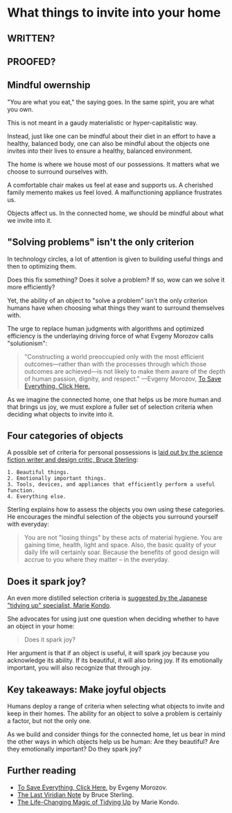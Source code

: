 # What things to invite into your home

## WRITTEN?
## PROOFED?


## Mindful owernship

"You are what you eat," the saying goes. In the same spirit, you are what you own.

This is not meant in a gaudy materialistic or hyper-capitalistic way. 

Instead, just like one can be mindful about their diet in an effort to have a healthy, balanced body, one can also be mindful about the objects one invites into their lives to ensure a healthy, balanced environment.    

The home is where we house most of our possessions. It matters what we choose to surround ourselves with. 

A comfortable chair makes us feel at ease and supports us. A cherished family memento makes us feel loved. A malfunctioning appliance frustrates us.  

Objects affect us. In the connected home, we should be mindful about what we invite into it. 

## "Solving problems" isn't the only criterion 

In technology circles, a lot of attention is given to building useful things and then to optimizing them. 

Does this fix something? Does it solve a problem? If so, wow can we solve it more efficiently? 

Yet, the ability of an object to "solve a problem" isn't the only criterion humans have when choosing what things they want to surround themselves with. 

The urge to replace human judgments with algorithms and optimized efficiency is the underlaying driving force of what Evgeny Morozov calls "solutionism": 

> "Constructing a world preoccupied only with the most efficient outcomes—rather than with the processes through which those outcomes are achieved—is not likely to make them aware of the depth of human passion, dignity, and respect."
—Evgeny Morozov, [To Save Everything, Click Here.](http://clickherethebook.com/)  

As we imagine the connected home, one that helps us be more human and that brings us joy, we must explore a fuller set of selection criteria when deciding what objects to invite into it. 

## Four categories of objects

A possible set of criteria for personal possessions is [laid out by the science fiction writer and design critic, Bruce Sterling](http://www.viridiandesign.org/notes/451-500/the_last_viridian_note.html):

	1. Beautiful things.
	2. Emotionally important things.
	3. Tools, devices, and appliances that efficiently perform a useful function.
	4. Everything else.

Sterling explains how to assess the objects you own using these categories. He encourages the mindful selection of the objects you surround yourself with everyday:

> You are not "losing things" by these acts of material hygiene. You are gaining time, health, light and space. Also, the basic quality of your daily life will certainly soar. Because the benefits of good design will accrue to you where they matter – in the everyday.

## Does it spark joy?

An even more distilled selection criteria is [suggested by the Japanese "tidying up" specialist, Marie Kondo](http://tidyingup.com/).

She advocates for using just one question when deciding whether to have an object in your home:

> Does it spark joy?

Her argument is that if an object is useful, it will spark joy because you acknowledge its ability. If its beautiful, it will also bring joy. If its emotionally important, you will also recognize that through joy. 

## Key takeaways: Make joyful objects

Humans deploy a range of criteria when selecting what objects to invite and keep in their homes. The ability for an object to solve a problem is certainly a factor, but not the only one. 

As we build and consider things for the connected home, let us bear in mind the other ways in which objects help us be human: Are they beautiful? Are they emotionally important? Do they spark joy?  


## Further reading
 
* [To Save Everything, Click Here.](http://clickherethebook.com/) by Evgeny Morozov.  
* [The Last Viridian Note](http://www.viridiandesign.org/notes/451-500/the_last_viridian_note.html) by Bruce Sterling.
* [The Life-Changing Magic of Tidying Up](http://tidyingup.com/) by Marie Kondo. 





